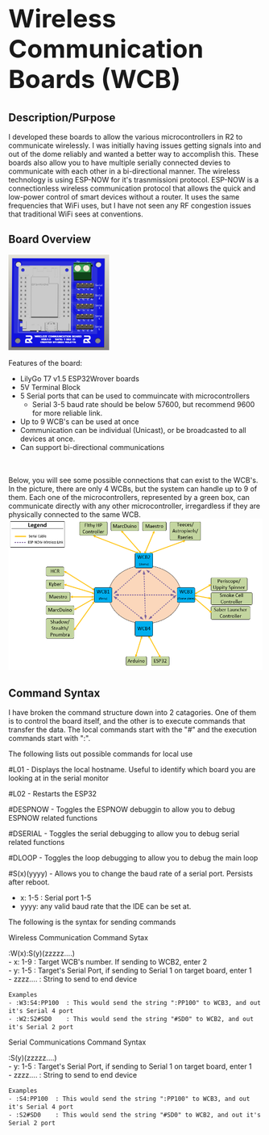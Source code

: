 <h1 style="display:; font-size:50px;">Wireless Communication Boards (WCB)</h1>

<h2> Description/Purpose </h2>
I developed these boards to allow the various microcontrollers in R2 to communicate wirelessly.  I was initially having issues getting signals into and out of the dome reliably and wanted a better way to accomplish this.  These boards also allow you to have multiple serially connected devies to communicate with each other in a bi-directional manner.  The wireless technology is using ESP-NOW for it's trasnmissioni protocol.  ESP-NOW is a connectionless wireless communication protocol that allows the quick and low-power control of smart devices without a router.  It uses the same frequencies that WiFi uses, but I have not seen any RF congestion issues that traditional WiFi sees at conventions.  

<h2>Board Overview</h2>
<img src="./Images/CADImage.png" style="width: 200px;">

<br>

 Features of the board: 
- LilyGo T7 v1.5 ESP32Wrover boards
- 5V Terminal Block
- 5 Serial ports that can be used to commuincate with microcontrollers  
    - Serial 3-5 baud rate should be below 57600, but recommend 9600 for more reliable link.
- Up to 9 WCB's can be used at once
- Communication can be individual (Unicast), or be broadcasted to all devices at once.
- Can support bi-directional communications

<br>
<br>
Below, you will see some possible connections that can exist to the WCB's.  In the picture, there are only 4 WCBs, but the system can handle up to 9 of them.  Each one of the microcontrollers, represented by a green box, can communicate directly with any other microcontroller, irregardless if they are physically connected to the same WCB.

<br>
<img src="./Images/OverviewImage.png">

<h2>Command Syntax</h2>
I have broken the command structure down into 2 catagories.  One of them is to control the board itself, and the other is to execute commands that transfer the data.  The local commands start with the "#" and the execution commands start with ":".

The following lists out possible commands for local use

#L01  -  Displays the local hostname.  Useful to identify which board you are looking at in the serial monitor

#L02  -  Restarts the ESP32

#DESPNOW  - Toggles the ESPNOW debuggin to allow you to debug ESPNOW related functions

#DSERIAL  -  Toggles the serial debugging to allow you to debug serial related functions

#DLOOP   -  Toggles the loop debugging to allow you to debug the main loop

#S(x)(yyyy) - Allows you to change the baud rate of a serial port.  Persists after reboot.
 - x: 1-5 : Serial port 1-5
- yyyy: any valid baud rate that the IDE can be set at.  

The following is the syntax for sending commands

Wireless Communication Command Sytax


:W(x):S(y)(zzzzz....)
<br>    - x: 1-9 : Target WCB's number.  If sending to WCB2, enter 2
<br>    - y: 1-5 : Target's Serial Port, if sending to Serial 1 on target board, enter 1
<br>    - zzzz.... : String to send to end device

    Examples
    - :W3:S4:PP100  : This would send the string ":PP100" to WCB3, and out it's Serial 4 port
    - :W2:S2#SD0    : This would send the string "#SD0" to WCB2, and out it's Serial 2 port



Serial Communications Command Syntax

:S(y)(zzzzz....)
<br>    - y: 1-5 : Target's Serial Port, if sending to Serial 1 on target board, enter 1
<br>    - zzzz.... : String to send to end device

    Examples
    - :S4:PP100  : This would send the string ":PP100" to WCB3, and out it's Serial 4 port
    - :S2#SD0    : This would send the string "#SD0" to WCB2, and out it's Serial 2 port
